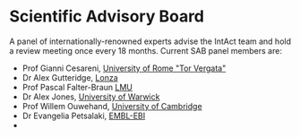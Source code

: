 # Scientific Advisory Board

A panel of internationally-renowned experts advise the IntAct team and hold a review meeting once every 18 months. Current SAB panel members are:

* Prof Gianni Cesareni, [University of Rome "Tor Vergata"](https://www.moleculargenetics.it/)
* Dr Alex Gutteridge, [Lonza](https://uk.linkedin.com/in/alex-gutteridge-5102224)
* Prof Pascal Falter-Braun [LMU](https://www.en.biologie.uni-muenchen.de/people/faculty/falter-braun/index.html)
* Dr Alex Jones, [University of Warwick](https://warwick.ac.uk/fac/sci/lifesci/people/ajones/)
* Prof Willem Ouwehand, [University of Cambridge](https://platelets.group.cam.ac.uk/people/willem-ouwehand)
* Dr Evangelia Petsalaki, [EMBL-EBI](https://www.ebi.ac.uk/about/people/evangelia-petsalaki)
* 


